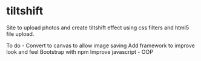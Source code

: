 # tiltshift
Site to upload photos and create tiltshift effect using css filters and html5 file upload.

To do - 
Convert to canvas to allow image saving
Add framework to improve look and feel
Bootstrap with npm
Improve javascript - OOP
